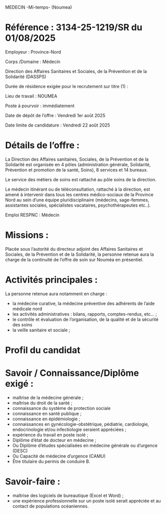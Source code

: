 MEDECIN -Mi-temps- (Noumea)

# Référence : 3134-25-1219/SR du 01/08/2025

Employeur : Province-Nord

Corps /Domaine : Médecin

Direction des Affaires Sanitaires et Sociales, de la Prévention et de la Solidarité (DASSPS)

Durée de résidence exigée pour le recrutement sur titre (1) :

Lieu de travail : NOUMEA

Poste à pourvoir : immédiatement

Date de dépôt de l’offre : Vendredi 1er août 2025

Date limite de candidature : Vendredi 22 août 2025

# Détails de l’offre :

La Direction des Affaires sanitaires, Sociales, de la Prévention et de la Solidarité est organisée en 4 pôles (administration générale, Solidarité, Prévention et promotion de la santé, Soins), 8 services et 14 bureaux.

Le service des métiers de soins est rattaché au pôle soins de la direction.

Le médecin itinérant ou de téléconsultation, rattaché à la direction, est amené à intervenir dans tous les centres médico-sociaux de la Province Nord au sein d’une équipe pluridisciplinaire (médecins, sage-femmes, assistantes sociales, spécialistes vacataires, psychothérapeutes etc..).

Emploi RESPNC : Médecin

# Missions :

Placée sous l’autorité du directeur adjoint des Affaires Sanitaires et Sociales, de la Prévention et de la Solidarité, la personne retenue aura la charge de la continuité de l’offre de soin sur Nouméa en présentiel.

# Activités principales :

La personne retenue aura notamment en charge :

- la médecine curative, la médecine préventive des adhérents de l’aide médicale nord
- les activités administratives : bilans, rapports, comptes-rendus, etc… ;
- le contrôle et évaluation de l’organisation, de la qualité et de la sécurité des soins
- la veille sanitaire et sociale ;

# Profil du candidat

# Savoir / Connaissance/Diplôme exigé :

- maîtrise de la médecine générale ;
- maîtrise du droit de la santé ;
- connaissance du système de protection sociale
- connaissance en santé publique ;
- connaissance en épidémiologie ;
- connaissances en gynécologie-obstétrique, pédiatrie, cardiologie, endocrinologie et/ou infectiologie seraient appréciées ;
- expérience du travail en poste isolé ;
- Diplôme d’état de docteur en médecine ;
- Ou Diplôme d’études spécialisées en médecine générale ou d’urgence (DESC)
- Ou Capacité de médecine d’urgence (CAMU)
- Être titulaire du permis de conduire B.

# Savoir-faire :

- maîtrise des logiciels de bureautique (Excel et Word) ;
- une expérience professionnelle sur un poste isolé serait appréciée et au contact de populations océaniennes.


